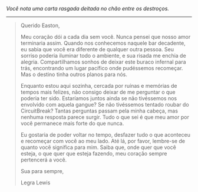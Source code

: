 _Você nota uma carta rasgada deitada no chão entre os destroços._

---

> Querido Easton,
>
> Meu coração dói a cada dia sem você. Nunca pensei que nosso amor terminaria assim. Quando nos conhecemos naquele bar decadente, eu sabia que você era diferente de qualquer outra pessoa. Seu sorriso poderia iluminar todo o ambiente, e sua risada me enchia de alegria. Compartilhamos sonhos de deixar este buraco infernal para trás, encontrando um lugar pacífico onde pudéssemos recomeçar. Mas o destino tinha outros planos para nós.
>
> Enquanto estou aqui sozinha, cercada por ruínas e memórias de tempos mais felizes, não consigo deixar de me perguntar o que poderia ter sido. Estaríamos juntos ainda se não tivéssemos nos envolvido com aquela gangue? Se não tivéssemos tentado roubar do CircuitBreak? Tantas perguntas passam pela minha cabeça, mas nenhuma resposta parece surgir. Tudo o que sei é que meu amor por você permanece mais forte do que nunca.
>
> Eu gostaria de poder voltar no tempo, desfazer tudo o que aconteceu e recomeçar com você ao meu lado. Até lá, por favor, lembre-se de quanto você significa para mim. Saiba que, onde quer que você esteja, o que quer que esteja fazendo, meu coração sempre pertencerá a você.
>
> Sua para sempre,
>
> Legra Lewis
